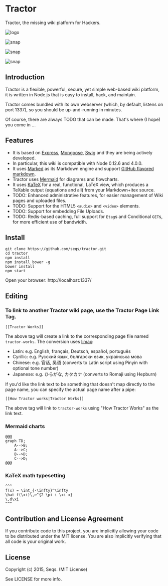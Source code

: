 # Tractor

Tractor, the missing wiki platform for Hackers.

![logo](https://raw.githubusercontent.com/seqs/tractor/master/public/assets/images/logo.png)

![snap](https://raw.githubusercontent.com/seqs/tractor/master/public/assets/images/snap-1.png)

![snap](https://raw.githubusercontent.com/seqs/tractor/master/public/assets/images/snap-2.png)

![snap](https://raw.githubusercontent.com/seqs/tractor/master/public/assets/images/snap-3.png)

## Introduction

Tractor is a flexible, powerful, secure, yet simple web-based wiki platform, it is written in Node.js that is easy to install, hack, and maintain.

Tractor comes bundled with its own webserver (which, by default, listens on port 1337), so you should be up-and-running in minutes.

Of course, there are always TODO that can be made. That's where (I hope) you come in ...

## Features

* It is based on [Express](http://expressjs.com/), [Mongoose](http://mongoosejs.com/), [Swig](http://paularmstrong.github.io/swig/) and they are being actively developed.
* In particular, this wiki is compatible with Node 0.12.6 and 4.0.0.
* It uses [Marked](https://github.com/chjj/marked) as its Markdown engine and support [GitHub flavored markdown](https://help.github.com/articles/github-flavored-markdown).
* Tractor uses [Mermaid](http://knsv.github.io/mermaid/) for diagrams and flowcharts.
* It uses [KaTeX](https://khan.github.io/KaTeX/) for a real, functional, LaTeX view, which produces a TeXable output (equations and all) from your Markdown+itex source.
* TODO: Enhanced administrative features, for easier management of Wiki pages and uploaded files.
* TODO: Support for the HTML5 `<audio>` and `<video>` elements.
* TODO: Support for embedding File Uploads.
* TODO: Redis-based caching, full support for `Etag`s and Conditional `GET`s, for more efficient use of bandwidth.


## Install

```
git clone https://github.com/seqs/tractor.git
cd tractor
npm install
npm install bower -g
bower install
npm start
```

Open your browser: http://localhost:1337/


## Editing

### To link to another Tractor wiki page, use the Tractor Page Link Tag.

```
[[Tractor Works]]
```

The above tag will create a link to the corresponding page file named `tractor-works`. The conversion uses [limax](https://github.com/lovell/limax):

* Latin: e.g. English, français, Deutsch, español, português
* Cyrillic: e.g. Русский язык, български език, українська мова
* Chinese: e.g. 官话, 吴语 (converts to Latin script using Pinyin with optional tone number)
* Japanese: e.g. ひらがな, カタカナ (converts to Romaji using Hepburn)

If you'd like the link text to be something that doesn't map directly to the page name, you can specify the actual page name after a pipe:

```
[[How Tractor works|Tractor Works]]
```

The above tag will link to `tractor-works` using "How Tractor Works" as the link text.

### Mermaid charts

```
@@@
graph TD;
    A-->B;
    A-->C;
    B-->D;
    C-->D;
@@@
```

### KaTeX math typesetting

```
^^^
f(x) = \int_{-\infty}^\infty
\hat f(\xi)\,e^{2 \pi i \xi x}
\,d\xi
^^^
```

## Contribution and License Agreement

If you contribute code to this project, you are implicitly allowing your code to be distributed under the MIT license. You are also implicitly verifying that all code is your original work.


## License

Copyright (c) 2015, Seqs. (MIT License)

See LICENSE for more info.


